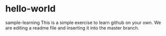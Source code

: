 # hello-world
sample-learning
This is a simple exercise to learn github on your own.
We are editing a readme file and inserting it into the master branch.


